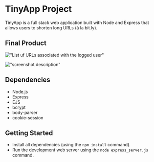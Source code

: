 # TinyApp Project

TinyApp is a full stack web application built with Node and Express that allows users to shorten long URLs (à la bit.ly).

## Final Product

!["List uf URLs associated with the logged user"](https://raw.githubusercontent.com/vandergit/tinyapp/master/docs/urls-page.png)

!["screenshot description"](#)

## Dependencies

- Node.js
- Express
- EJS
- bcrypt
- body-parser
- cookie-session

## Getting Started

- Install all dependencies (using the `npm install` command).
- Run the development web server using the `node express_server.js` command.
